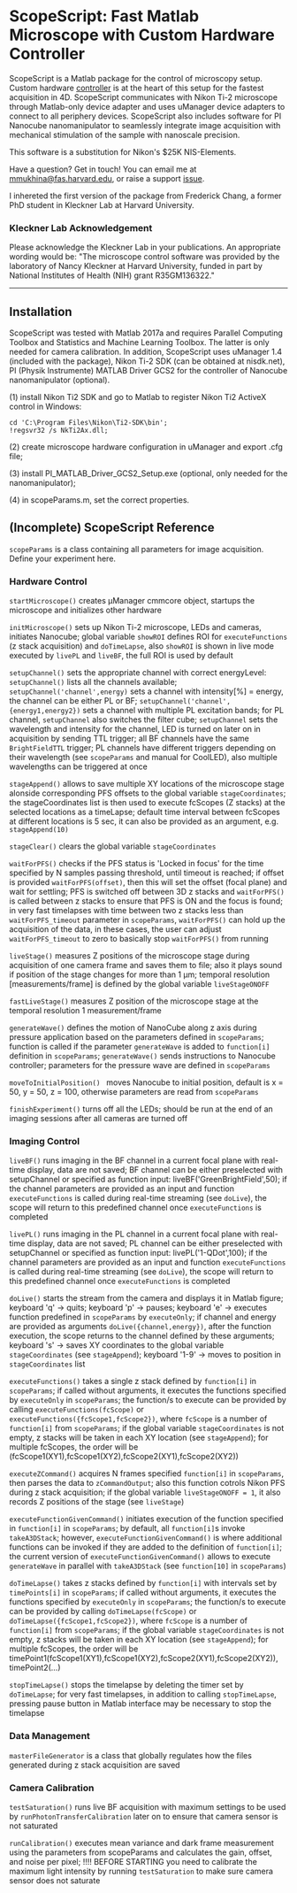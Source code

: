 # ScopeScript: Fast Matlab Microscope with Custom Hardware Controller

ScopeScript is a Matlab package for the control of microscopy setup. Custom hardware [controller](https://github.com/mariavmukhina/TTL_Controller_for_High-Speed_Microscopy) is at the heart of this setup for the fastest acquisition in 4D. ScopeScript communicates with Nikon Ti-2 microscope through Matlab-only device adapter and uses uManager device adapters to connect to all periphery devices. ScopeScript also includes software for PI Nanocube nanomanipulator to seamlessly integrate image acquisition with mechanical stimulation of the sample with nanoscale precision. 

This software is a substitution for Nikon's $25K NIS-Elements.

Have a question? Get in touch!
You can email me at mmukhina@fas.harvard.edu, or raise a support [issue](https://github.com/mariavmukhina/ScopeScript/issues/new?assignees=mariavmukhina&labels=help+wanted&template=support-request.md&title=%5BSUPPORT%5D).

I inhereted the first version of the package from Frederick Chang, a former PhD student in Kleckner Lab at Harvard University.

### Kleckner Lab Acknowledgement

Please acknowledge the Kleckner Lab in your publications. An appropriate wording would be:
"The microscope control software was provided by the laboratory of Nancy Kleckner at Harvard University, funded in part by National Institutes of Health (NIH) grant R35GM136322."

------------------

## Installation

ScopeScript was tested with Matlab 2017a and requires Parallel Computing Toolbox and Statistics and Machine Learning Toolbox. The latter is only needed for camera calibration. In addition, ScopeScript uses uManager 1.4 (included with the package), Nikon Ti-2 SDK (can be obtained at nisdk.net), PI (Physik Instrumente) MATLAB Driver GCS2 for the controller of Nanocube nanomanipulator (optional).

(1) install Nikon Ti2 SDK and go to Matlab to register Nikon Ti2 ActiveX control in Windows:
```
cd 'C:\Program Files\Nikon\Ti2-SDK\bin';           
!regsvr32 /s NkTi2Ax.dll;
```
(2) create microscope hardware configuration in uManager and export .cfg file;

(3) install PI_MATLAB_Driver_GCS2_Setup.exe (optional, only needed for the nanomanipulator);

(4) in scopeParams.m, set the correct properties.

## (Incomplete) ScopeScript Reference

`` scopeParams `` is a class containing all parameters for image acquisition. Define your experiment here.

### Hardware Control

`` startMicroscope() `` creates µManager cmmcore object, startups the microscope and initializes other hardware

`` initMicroscope() `` sets up Nikon Ti-2 microscope, LEDs and cameras, initiates Nanocube; global variable `showROI` defines ROI for `executeFunctions` (z stack acquisition) and `doTimeLapse`, also `showROI` is shown in live mode executed by `livePL` and `liveBF`, the full ROI is used by default

`` setupChannel() `` sets the appropriate channel with correct energyLevel: `setupChannel()` lists all the channels available; `setupChannel('channel',energy)` sets a channel with intensity[%] = energy, the channel can be either PL or BF; `setupChannel('channel',{energy1,energy2})` sets a channel with multiple PL excitation bands; for PL channel, `setupChannel` also switches the filter cube; `setupChannel` sets the wavelength and intensity for the channel, LED is turned on later on in acquisition by sending TTL trigger; all BF channels have the same `BrightFieldTTL` trigger; PL channels have different triggers depending on their wavelength (see `scopeParams` and manual for CoolLED), also multiple wavelengths can be triggered at once

`` stageAppend() `` allows to save multiple XY locations of the microscope stage alonside corresponding PFS offsets to the global variable `stageCoordinates`; the stageCoordinates list is then used to execute fcScopes (Z stacks) at the selected locations as a timeLapse; default time interval between fcScopes at different locations is 5 sec, it can also be provided as an argument, e.g. `stageAppend(10)`

`` stageClear() `` clears the global variable `stageCoordinates`

`` waitForPFS() `` checks if the PFS status is 'Locked in focus' for the time specified by N samples passing threshold, until timeout is reached; if offset is provided `waitForPFS(offset)`, then this will set the offset (focal plane) and wait for settling; PFS is switched off between 3D z stacks and `waitForPFS()` is called between z stacks to ensure that PFS is ON and the focus is found; in very fast timelapses with time between two z stacks less than `waitForPFS_timeout` parameter in `scopeParams`, `waitForPFS()` can hold up the acquisition of the data, in these cases, the user can adjust `waitForPFS_timeout` to zero to basically stop `waitForPFS()` from running

`` liveStage() `` measures Z positions of the microscope stage during acquisition of one camera frame and saves them to file; also it plays sound if position of the stage changes for more than 1 µm; temporal resolution [measurements/frame] is defined by the global variable `liveStageONOFF`

`` fastLiveStage() `` measures Z position of the microscope stage at the temporal resolution 1 measurement/frame

`` generateWave() `` defines the motion of NanoCube along z axis during pressure application based on the parameters defined in `scopeParams`; function is called if the parameter `generateWave` is added to `function[i]` definition in `scopeParams`; `generateWave()` sends instructions to Nanocube controller; parameters for the pressure wave are defined in `scopeParams`

``moveToInitialPosition() `` moves Nanocube to initial position, default is x = 50, y = 50, z = 100, otherwise parameters are read from `scopeParams`

`` finishExperiment() `` turns off all the LEDs; should be run at the end of an imaging sessions after all cameras are turned off

### Imaging Control

`` liveBF() `` runs imaging in the BF channel in a current focal plane with real-time display, data are not saved; BF channel can be either preselected with setupChannel or specified as function input: liveBF('GreenBrightField',50); if the channel parameters are provided as an input and function `executeFunctions` is called during real-time streaming (see `doLive`), the scope will return to this predefined channel once `executeFunctions` is completed

`` livePL() `` runs imaging in the PL channel in a current focal plane with real-time display, data are not saved; PL channel can be either preselected with setupChannel or specified as function input: livePL('1-QDot',100); if the channel parameters are provided as an input and function `executeFunctions` is called during real-time streaming (see `doLive`), the scope will return to this predefined channel once `executeFunctions` is completed

`` doLive() `` starts the stream from the camera and displays it in Matlab figure; keyboard 'q' -> quits; keyboard 'p' -> pauses; keyboard 'e' -> executes function predefined in `scopeParams` by `executeOnly`; if channel and energy are provided as arguments `doLive({channel,energy})`, after the function execution, the scope returns to the channel defined by these arguments; keyboard 's' -> saves XY coordinates to the global variable `stageCoordinates` (see `stageAppend`); keyboard '1-9' -> moves to position in `stageCoordinates` list

`` executeFunctions() `` takes a single z stack defined by `function[i]` in `scopeParams`; if called without arguments, it executes the functions specified by `executeOnly` in `scopeParams`; the function/s to execute can be provided by calling `executeFunctions(fcScope)` or `executeFunctions({fcScope1,fcScope2})`, where `fcScope` is a number of `function[i]` from `scopeParams`; if the global variable `stageCoordinates` is not empty, z stacks will be taken in each XY location (see `stageAppend`); for multiple fcScopes, the order will be (fcScope1(XY1),fcScope1(XY2),fcScope2(XY1),fcScope2(XY2))

`` executeZCommand() `` acquires N frames specified `function[i]` in `scopeParams`, then parses the data to `zCommandOutput`; also this function cotrols Nikon PFS during z stack acquisition; if the global variable `liveStageONOFF = 1`, it also records Z positions of the stage (see `liveStage`)

`` executeFunctionGivenCommand() `` initiates execution of the function specified in `function[i]` in `scopeParams`; by default, all `function[i]`s invoke `takeA3DStack`; however, `executeFunctionGivenCommand()` is where additional functions can be invoked if they are added to the definition of `function[i]`; the current version of `executeFunctionGivenCommand()` allows to execute `generateWave` in parallel with `takeA3DStack` (see `function[10]` in `scopeParams`)

`` doTimeLapse() `` takes z stacks defined by `function[i]` with intervals set by `timePoints[i]` in `scopeParams`; if called without arguments, it executes the functions specified by `executeOnly` in `scopeParams`; the function/s to execute can be provided by calling `doTimeLapse(fcScope)` or `doTimeLapse({fcScope1,fcScope2})`, where `fcScope` is a number of `function[i]` from `scopeParams`; if the global variable `stageCoordinates` is not empty, z stacks will be taken in each XY location (see `stageAppend`); for multiple fcScopes, the order will be timePoint1(fcScope1(XY1),fcScope1(XY2),fcScope2(XY1),fcScope2(XY2)), timePoint2(...)

`` stopTimeLapse() `` stops the timelapse by deleting the timer set by `doTimeLapse`; for very fast timelapses, in addition to calling `stopTimeLapse`, pressing pause button in Matlab interface may be necessary to stop the timelapse

### Data Management

`` masterFileGenerator `` is a class that globally regulates how the files generated during z stack acquisition are saved 

### Camera Calibration

`` testSaturation() `` runs live BF acquisition with maximum settings to be used by `runPhotonTransferCalibration` later on to ensure that camera sensor is not saturated

`` runCalibration() `` executes mean variance and dark frame measurement using the parameters from scopeParams and calculates the gain, offset, and noise per pixel; !!!! BEFORE STARTING you  need to calibrate the maximum light intensity by running `testSaturation` to make sure camera sensor does not saturate
